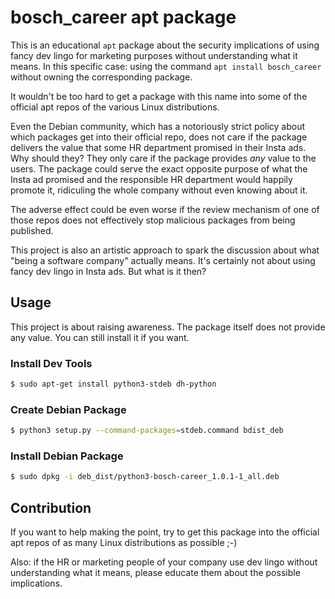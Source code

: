 # bosch_career apt package

This is an educational `apt` package about the security implications of using fancy dev lingo for marketing purposes without understanding what it means. In this specific case: using the command `apt install bosch_career` without owning the corresponding package.

It wouldn't be too hard to get a package with this name into some of the official apt repos of the various Linux distributions.

Even the Debian community, which has a notoriously strict policy about which packages get into their official repo, does not care if the package delivers the value that some HR department promised in their Insta ads. Why should they? They only care if the package provides _any_ value to the users. The package could serve the exact opposite purpose of what the Insta ad promised and the responsible HR department would happily promote it, ridiculing the whole company without even knowing about it.

The adverse effect could be even worse if the review mechanism of one of those repos does not effectively stop malicious packages from being published.

This project is also an artistic approach to spark the discussion about what "being a software company" actually means. It's certainly not about using fancy dev lingo in Insta ads. But what is it then?

## Usage

This project is about raising awareness. The package itself does not provide any value. You can still install it if you want.

### Install Dev Tools

```sh
$ sudo apt-get install python3-stdeb dh-python
```

### Create Debian Package

```sh
$ python3 setup.py --command-packages=stdeb.command bdist_deb
```

### Install Debian Package

```sh
$ sudo dpkg -i deb_dist/python3-bosch-career_1.0.1-1_all.deb
```

## Contribution

If you want to help making the point, try to get this package into the official apt repos of as many Linux distributions as possible ;-)

Also: if the HR or marketing people of your company use dev lingo without understanding what it means, please educate them about the possible implications.
